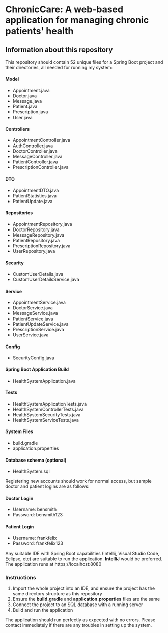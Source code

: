 # ChronicCare: A web-based application for managing chronic patients' health

## Information about this repository

This repository should contain 52 unique files for a Spring Boot project and their directories, all needed for running my system:

#### Model

- Appointment.java
- Doctor.java
- Message.java
- Patient.java
- Prescription.java
- User.java

#### Controllers

- AppointmentController.java
- AuthController.java
- DoctorController.java
- MessageController.java
- PatientController.java
- PrescriptionController.java

#### DTO

- AppointmentDTO.java
- PatientStatistics.java
- PatientUpdate.java

#### Repositories

- AppointmentRepository.java
- DoctorRepository.java
- MessageRepository.java
- PatientRepository.java
- PrescriptionRepository.java
- UserRepository.java

#### Security

- CustomUserDetails.java
- CustomUserDetailsService.java

#### Service

- AppointmentService.java
- DoctorService.java
- MessageService.java
- PatientService.java
- PatientUpdateService.java
- PrescriptionService.java
- UserService.java

#### Config

- SecurityConfig.java

#### Spring Boot Application Build

- HealthSystemApplication.java

#### Tests

- HealthSystemApplicationTests.java
- HealthSystemControllerTests.java
- HealthSystemSecurityTests.java
- HealthSystemServiceTests.java

#### System Files

- build.gradle
- application.properties

#### Database schema (optional)
- HealthSystem.sql

Registering new accounts should work for normal access, but sample doctor and patient logins are as follows:

#### Doctor Login

- Username: bensmith
- Password: bensmith123

#### Patient Login

- Username: frankfelix
- Password: frankfelix123

Any suitable IDE with Spring Boot capabilities (Intellij, Visual Studio Code, Eclipse, etc) are suitable to run the application. **IntelliJ** would be preferred. The application runs at https;//localhost:8080

### Instructions

1. Import the whole project into an IDE, and ensure the project has the same directory structure as this repository
2. Ensure the **build.gradle** and **application.properties** files are the same
3. Connect the project to an SQL database with a running server
4. Build and run the application

The application should run perfectly as expected with no errors. Please contact immediately if there are any troubles in setting up the system.
